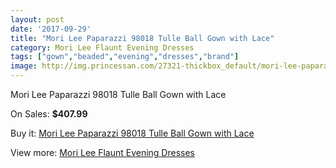 ```yaml
---
layout: post
date: '2017-09-29'
title: "Mori Lee Paparazzi 98018 Tulle Ball Gown with Lace"
category: Mori Lee Flaunt Evening Dresses
tags: ["gown","beaded","evening","dresses","brand"]
image: http://img.princessan.com/27321-thickbox_default/mori-lee-paparazzi-98018-tulle-ball-gown-with-lace.jpg
---
```

Mori Lee Paparazzi 98018 Tulle Ball Gown with Lace

On Sales: **$407.99**
<a href="https://www.princessan.com/en/12502-mori-lee-paparazzi-98018-tulle-ball-gown-with-lace.html"><amp-img layout="responsive" width="600" height="600" src="//img.princessan.com/27321-thickbox_default/mori-lee-paparazzi-98018-tulle-ball-gown-with-lace.jpg" alt="Mori Lee Paparazzi 98018 Tulle Ball Gown with Lace 0" /></a>
<a href="https://www.princessan.com/en/12502-mori-lee-paparazzi-98018-tulle-ball-gown-with-lace.html"><amp-img layout="responsive" width="600" height="600" src="//img.princessan.com/27324-thickbox_default/mori-lee-paparazzi-98018-tulle-ball-gown-with-lace.jpg" alt="Mori Lee Paparazzi 98018 Tulle Ball Gown with Lace 1" /></a>
<a href="https://www.princessan.com/en/12502-mori-lee-paparazzi-98018-tulle-ball-gown-with-lace.html"><amp-img layout="responsive" width="600" height="600" src="//img.princessan.com/27323-thickbox_default/mori-lee-paparazzi-98018-tulle-ball-gown-with-lace.jpg" alt="Mori Lee Paparazzi 98018 Tulle Ball Gown with Lace 2" /></a>
<a href="https://www.princessan.com/en/12502-mori-lee-paparazzi-98018-tulle-ball-gown-with-lace.html"><amp-img layout="responsive" width="600" height="600" src="//img.princessan.com/27322-thickbox_default/mori-lee-paparazzi-98018-tulle-ball-gown-with-lace.jpg" alt="Mori Lee Paparazzi 98018 Tulle Ball Gown with Lace 3" /></a>

Buy it: [Mori Lee Paparazzi 98018 Tulle Ball Gown with Lace](https://www.princessan.com/en/12502-mori-lee-paparazzi-98018-tulle-ball-gown-with-lace.html "Mori Lee Paparazzi 98018 Tulle Ball Gown with Lace")

View more: [Mori Lee Flaunt Evening Dresses](https://www.princessan.com/en/90- "Mori Lee Flaunt Evening Dresses")